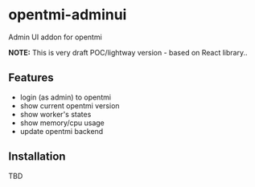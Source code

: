 # opentmi-adminui
Admin UI addon for opentmi

**NOTE:**
This is very draft POC/lightway version - based on React library..

## Features
* login (as admin) to opentmi
* show current opentmi version
* show worker's states
* show memory/cpu usage
* update opentmi backend

## Installation
TBD
